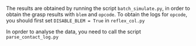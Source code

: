 The results are obtained by running the script `batch_simulate.py`, in order to obtain the grasp results with `blem` and `opcode`.
To obtain the logs for `opcode`, you should first set `DISABLE_BLEM = True` in `reflex_col.py`

In oprder to analyse the data, you need to call the script `parse_contact_log.py`
